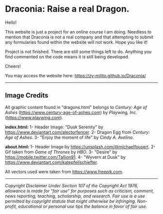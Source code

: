 # Draconia: Raise a real Dragon.

Hello!

This website is just a project for an online course I am doing. Needless to mention that Draconia is not a real company and that attempting to submit any formularies found within the website will not work.
Hope you like it!

Project is not finished. There are still some things left to do. Anything you find commented on the code means it is still being developed.

Cheers!

You may access the website here: https://zy-milito.github.io/Draconia/

* * *

## Image Credits

All graphic content found in "dragons.html" belongs to *Century: Age of Ashes* (https://www.century-age-of-ashes.com) by *Playwing, Inc.* (https://www.playwing.com).

**index.html:**
1- Header Image: "Dusk Serenity" by https://www.deviantart.com/alectorfencer.
2- Dragon Egg from *Century: Age of Ashes*.
3- "Enjoy the moment of life" by *Cindy A. Avelino*.

**about.html:**
1- Header Image by https://unsplash.com/@michaelfousert.
2- Gif taken from *Game of Thrones* by *HBO*.
3- "Desire" by https://mobile.twitter.com/Tallion91.
4- "Wyvern at Dusk" by https://www.deviantart.com/katepfeilschiefter.

All vectors used were taken from https://www.freepik.com.

* * *

*Copyright Disclaimer Under Section 107 of the Copyright Act 1976, allowance is made for "fair use" for purposes such as criticism, comment, news reporting, teaching, scholarship, and research. Fair use is a use permitted by copyright statute that might otherwise be infringing. Non-profit, educational or personal use tips the balance in favor of fair use.*